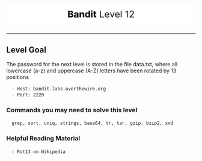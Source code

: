 # ![Bandit Level 12](https://github.com/YunusEmreAlps/Scenarios/blob/master/CTF/ctf-bandit/Bandit%20Assets/Bandit12.png?raw=true)

---

## Level Goal

The password for the next level is stored in the file data.txt, where all lowercase (a-z) and uppercase (A-Z) letters have been rotated by 13 positions

``` {.sh}
  - Host: bandit.labs.overthewire.org
  - Port: 2220
```

### Commands you may need to solve this level

``` {.sh}
  grep, sort, uniq, strings, base64, tr, tar, gzip, bzip2, xxd
```

### Helpful Reading Material

``` {.sh}
  - Rot13 on Wikipedia
```
